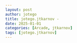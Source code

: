 ```yaml
---
layout: post
author: jotego
title: jotego.jtkarnov - 
date: 2025-01-01
categories: [Arcade, jtkarnov]
tags: [jotego.jtkarnov]
---
```


